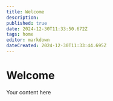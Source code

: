 ```yaml
---
title: Welcome
description: 
published: true
date: 2024-12-30T11:33:50.672Z
tags: home
editor: markdown
dateCreated: 2024-12-30T11:33:44.695Z
---
```


# Welcome
Your content here